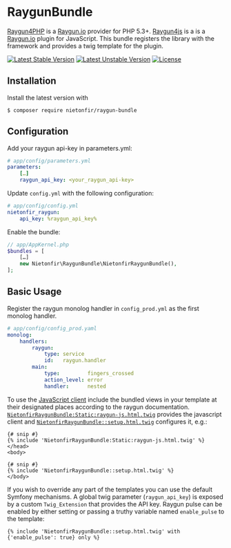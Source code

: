 RaygunBundle
============

[Raygun4PHP](https://github.com/MindscapeHQ/raygun4php) is a [Raygun.io](https://raygun.io) provider for PHP 5.3+.
[Raygun4js](https://github.com/MindscapeHQ/raygun4js) is a is a [Raygun.io](https://raygun.io) plugin for JavaScript.
This bundle registers the library with the framework and provides a twig template for the plugin.

[![Latest Stable Version](https://poser.pugx.org/nietonfir/raygun-bundle/v/stable.svg)](https://packagist.org/packages/nietonfir/raygun-bundle) [![Latest Unstable Version](https://poser.pugx.org/nietonfir/raygun-bundle/v/unstable.svg)](https://packagist.org/packages/nietonfir/raygun-bundle) [![License](https://poser.pugx.org/nietonfir/raygun-bundle/license.svg)](https://github.com/Nietonfir/RaygunBundle/blob/master/LICENSE)

Installation
------------

Install the latest version with

```
$ composer require nietonfir/raygun-bundle
```

Configuration
-------------

Add your raygun api-key in parameters.yml:

```yaml
# app/config/parameters.yml
parameters:
    […]
    raygun_api_key: <your_raygun_api-key>
```

Update `config.yml` with the following configuration:

```yaml
# app/config/config.yml
nietonfir_raygun:
    api_key: %raygun_api_key%
```

Enable the bundle:

```php
// app/AppKernel.php
$bundles = [
    […]
    new Nietonfir\RaygunBundle\NietonfirRaygunBundle(),
];
```

Basic Usage
-----------

Register the raygun monolog handler in `config_prod.yml` as the first monolog handler.

```yaml
# app/config/config_prod.yaml
monolog:
    handlers:
        raygun:
            type: service
            id:   raygun.handler
        main:
            type:         fingers_crossed
            action_level: error
            handler:      nested
```

To use the [JavaScript client](https://raygun.io/docs/languages/javascript) include the bundled views in your template at their designated places according to the raygun documentation. [`NietonfirRaygunBundle:Static:raygun-js.html.twig`](Resources/views/Static/raygun-js.html.twig) provides the javascript client and [`NietonfirRaygunBundle::setup.html.twig`](Resources/views/setup.html.twig) configures it, e.g.:

```twig
{# snip #}
{% include 'NietonfirRaygunBundle:Static:raygun-js.html.twig' %}
</head>
<body>

{# snip #}
{% include 'NietonfirRaygunBundle::setup.html.twig' %}
</body>
```

If you wish to override any part of the templates you can use the default Symfony mechanisms. A global twig parameter (`raygun_api_key`) is exposed by a custom `Twig_Extension` that provides the API key.
Raygun pulse can be enabled by either setting or passing a truthy variable named `enable_pulse` to the template:

```twig
{% include 'NietonfirRaygunBundle::setup.html.twig' with {'enable_pulse': true} only %}
```
